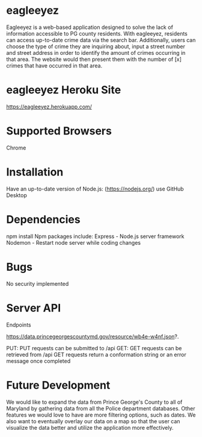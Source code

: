 # eagleeyez

Eagleeyez is a web-based application designed to solve the lack of information accessible to PG county residents. With eagleeyez, residents can access up-to-date crime data via the search bar. Additionally, users can choose the type of crime they are inquiring about, input a street number and street address in order to identify the amount of crimes occurring in that area. The website would then present them with the number of [x] crimes that have occurred in that area. 

# eagleeyez Heroku Site
https://eagleeyez.herokuapp.com/

# Supported Browsers 
Chrome

# Installation
Have an up-to-date version of Node.js: (https://nodejs.org/)
use GitHub Desktop

# Dependencies
npm install
Npm packages include:
Express - Node.js server framework
Nodemon - Restart node server while coding changes

# Bugs
No security implemented

# Server API
Endpoints

https://data.princegeorgescountymd.gov/resource/wb4e-w4nf.json?.

PUT:
PUT requests can be submitted to /api
GET:
GET requests can be retrieved from /api
GET requests return a conformation string or an error message once completed

# Future Development 
We would like to expand the data from Prince George's County to all of Maryland by gathering data from all the Police department databases. Other features we would love to have are more filtering options, such as dates. We also want to eventually overlay our data on a map so that the user can visualize the data better and utilize the application more effectively.
